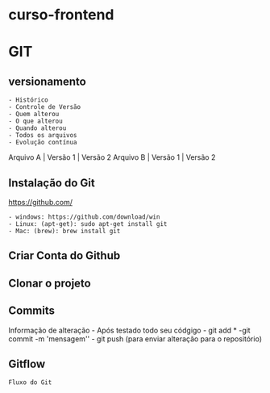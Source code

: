 # curso-frontend

# GIT
## versionamento 
    - Histórico
    - Controle de Versão 
    - Quem alterou 
    - O que alterou 
    - Quando alterou 
    - Todos os arquivos 
    - Evolução contínua 


Arquivo A | Versão 1 | Versão 2 
Arquivo B | Versão 1 | Versão 2 


## Instalação do Git
https://github.com/

    - windows: https://github.com/download/win 
    - Linux: (apt-get): sudo apt-get install git 
    - Mac: (brew): brew install git 
## Criar Conta do Github

## Clonar o projeto 

## Commits
Informação de alteração
    - Após testado todo seu códgigo
    - git add *
    -git commit -m 'mensagem''
    - git push (para enviar alteração para o repositório)

## Gitflow
    Fluxo do Git 
